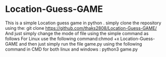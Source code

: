 # Location-Guess-GAME
This is a simple Location guess game in python .
simply clone the repository using the:  git clone https://github.com/thaks2808/Location-Guess-GAME/
And just simply change the mode of file using the simple command as follows
For Linux use the following command:chmod +x Location-Guess-GAME
and then just simply run the file game.py using the following command in CMD for both linux and windows : python3 game.py
